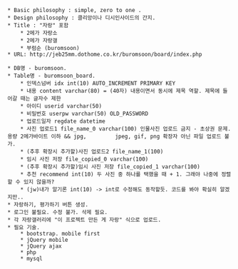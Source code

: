 
	* Basic philosophy : simple, zero to one .
	* Design philosophy : 클리앙이나 디시인사이드의 간지.
	* Title : "자랑" 포함
		* 2메가 자랑소 
		* 2메가 자랑갤 
		* 부럼순 (buromsoon)
	* URL: http://jeb25mm.dothome.co.kr/buromsoon/board/index.php

	* DB명 - buromsoon.
	* Table명 - buromsoon_board.
		* 인덱스넘버 idx int(10) AUTO_INCREMENT PRIMARY KEY 
		* 내용 content varchar(80) = (40자) 내용이면서 동시에 제목 역할. 제목에 들어갈 때는 글자수 제한
		* 아이디 userid varchar(50) 
		* 비밀번호 userpw varchar(50) OLD_PASSWORD 
		* 업로드일자 regdate datetime 
		* 사진 업로드1 file_name_0 varchar(100) 인물사진 업로드 금지 - 초상권 문제. 용량 2메가바이트 이하 && jpg, 		  jpeg, gif, png 확장자 아닌 파일 업로드 불가.
		* (추후 확장시 추가할)사진 업로드2 file_name_1(100)
		* 임시 사진 저장 file_copied_0 varchar(100)
		* (추후 확장시 추가할)임시 사진 저장 file_copied_1 varchar(100)
		* 추천 recommend int(10) 두 사진 중 하나를 택했을 때 + 1. 그래야 나중에 정렬할 수 있지 않을까?
		* (jw)내가 알기론 int(10) -> int로 수정해도 동작할듯. 코드를 봐야 확실히 알겠지만..
	* 자랑하기, 평가하기 버튼 생성.
	* 로그인 불필요. 수정 불가. 삭제 필요.
	* 각 자랑갤러리에 "이 프로젝트 만든 게 자랑" 식으로 업로드.
	* 필요 기술.
		* bootstrap. mobile first
		* jQuery mobile
		* jQuery ajax
		* php
		* mysql

